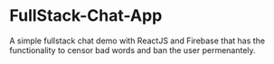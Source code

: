 # FullStack-Chat-App
A simple fullstack chat demo with ReactJS and Firebase that has the functionality to censor bad words and ban the user permenantely.
